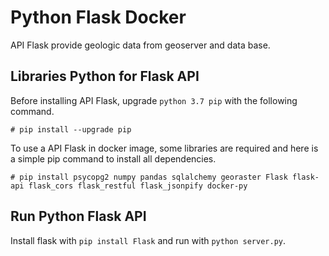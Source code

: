 # Python Flask Docker

API Flask provide geologic data from geoserver and data base.

## Libraries Python for Flask API

Before installing API Flask, upgrade `python 3.7 pip` with the following command.
```
# pip install --upgrade pip
```
To use a API Flask in docker image, some libraries are required and here is a simple pip command to install all dependencies.
```
# pip install psycopg2 numpy pandas sqlalchemy georaster Flask flask-api flask_cors flask_restful flask_jsonpify docker-py
```

## Run Python Flask API

Install flask with `pip install Flask` and run with `python server.py`.
